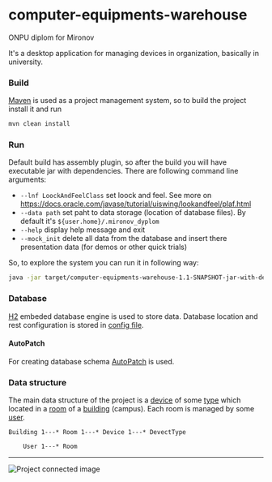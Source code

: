 # computer-equipments-warehouse
ONPU diplom for Mironov

It's a desktop application for managing devices in organization, basically in university.

### Build
[Maven](https://maven.apache.org/) is used as a project management system, so to build the project install it and run
```sh
mvn clean install
```

### Run
Default build has assembly plugin, so after the build you will have executable jar with dependencies.
There are following command line arguments:
* `--lnf LoockAndFeelClass` set loock and feel. See more on https://docs.oracle.com/javase/tutorial/uiswing/lookandfeel/plaf.html
* `--data path` set paht to data storage (location of database files). By default it's `${user.home}/.mironov_dyplom`
* `--help` display help message and exit
* `--mock_init` delete all data from the database and insert there presentation data (for demos or other quick trials)

So, to explore the system you can run it in following way:
```sh
java -jar target/computer-equipments-warehouse-1.1-SNAPSHOT-jar-with-dependencies.jar --mock_init
```

### Database
[H2](http://www.h2database.com/html/main.html) embeded database engine is used to store data. Database location and rest configuration is  stored in [config file](https://github.com/ptchnk-yana/computer-equipments-warehouse/blob/master/src/main/resources/application.properties).

#### AutoPatch
For creating database schema [AutoPatch](https://github.com/tacitknowledge/autopatch) is used.

### Data structure
The main data structure of the project is a [device](https://github.com/ptchnk-yana/computer-equipments-warehouse/blob/master/src/main/java/onpu/diplom/mironov/cew/bean/Device.java) of some [type](https://github.com/ptchnk-yana/computer-equipments-warehouse/blob/master/src/main/java/onpu/diplom/mironov/cew/bean/DeviceType.java) which located in a [room](https://github.com/ptchnk-yana/computer-equipments-warehouse/blob/master/src/main/java/onpu/diplom/mironov/cew/bean/Room.java) of a [building](https://github.com/ptchnk-yana/computer-equipments-warehouse/blob/master/src/main/java/onpu/diplom/mironov/cew/bean/Building.java) (campus). Each room is managed by some [user](https://github.com/ptchnk-yana/computer-equipments-warehouse/blob/master/src/main/java/onpu/diplom/mironov/cew/bean/User.java).
```
Building 1---* Room 1---* Device 1---* DevectType

    User 1---* Room
```

---
 
 ![Project connected image](https://fedora.digitalcommonwealth.org/fedora/objects/commonwealth:sn00b1354/datastreams/access800/content)

